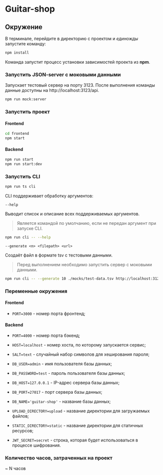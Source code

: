 # Guitar-shop

## Окружение

В терминале, перейдите в директорию с проектом и _единожды_ запустите команду:

```bash
npm install
```

Команда запустит процесс установки зависимостей проекта из **npm**.

### Запустить JSON-server с моковыми данными

Запускает тестовый сервер на порту 3123. После выполнения команды данные доступны на http://localhost:3123/api.

```bash
npm run mock:server
```

### Запустить проект

#### Frontend

```bash
cd frontend
npm start
```

#### Backend

```bash
npm run start
npm run start:dev
```

### Запустить CLI

```bash
npm run ts cli
```

CLI поддерживает обработку аргументов:

`--help`

Выводит список и описание всех поддерживаемых аргументов.

> Является командой по умолчанию, если не передан аргумент при запуске CLI.

```bash
npm run cli -- --help
```

`--generate <n> <filepath> <url>`

Создаёт файл в формате tsv с тестовыми данными.

> Перед выполнением необходимо запустить сервер с моковыми данными.

```bash
npm run cli -- --generate 10 ./mocks/test-data.tsv http://localhost:3123/api
```

### Переменные окружения

#### Frontend

- `PORT=3000` - номер порта фронтенд;

#### Backend

- `PORT=4000` - номер порта бэкенд;

- `HOST=localhost` - номер хоста, по которому запускается сервис;

- `SALT=text` - случайный набор символов для хеширования пароля;

- `DB_USER=admin` - имя пользователя базы данных;

- `DB_PASSWORD=test` - пароль пользователя базы данных;

- `DB_HOST=127.0.0.1` - IP-адрес сервера базы данных;

- `DB_PORT=27017` - порт сервера базы данных;

- `DB_NAME='guitar-shop'` - название базы данных;

- `UPLOAD_DIRECTORY=upload` - название директории для загружаемых файлов;

- `STATIC_DIRECTORY=static` - название директории для статичных ресурсов;

- `JWT_SECRET=secret` - строка, которая будет использоваться в процессе шифрования.

### Количество часов, затраченных на проект

~ N часов
